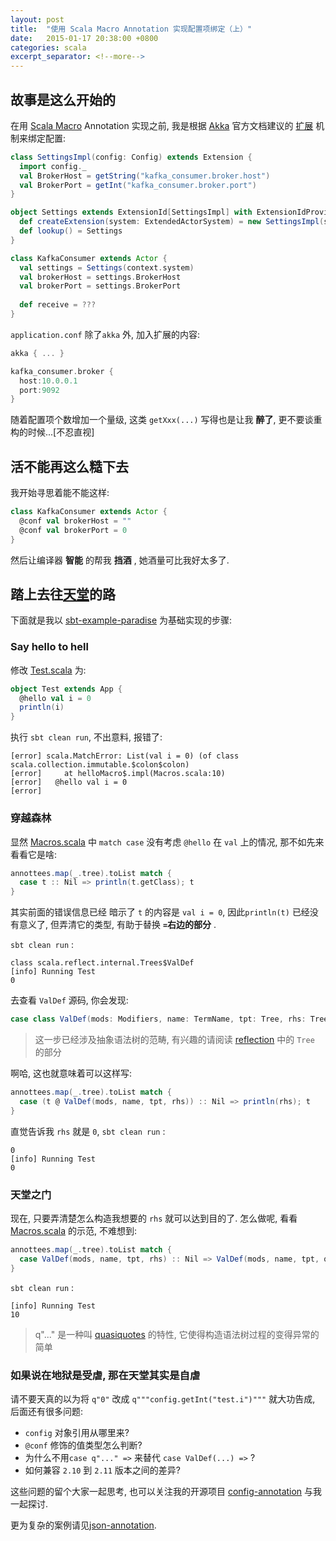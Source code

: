 ```yaml
---
layout: post
title:  "使用 Scala Macro Annotation 实现配置项绑定（上）"
date:   2015-01-17 20:38:00 +0800
categories: scala
excerpt_separator: <!--more-->
---
```



## 故事是这么开始的

在用 [Scala Macro][scmcr] Annotation 实现之前, 我是根据 [Akka][akka] 官方文档建议的 [扩展][extension] 机制来绑定配置:

[extension]: http://doc.akka.io/docs/akka/2.3.8/java/extending-akka.html

```scala
class SettingsImpl(config: Config) extends Extension {
  import config._
  val BrokerHost = getString("kafka_consumer.broker.host")
  val BrokerPort = getInt("kafka_consumer.broker.port")
}

object Settings extends ExtensionId[SettingsImpl] with ExtensionIdProvider {
  def createExtension(system: ExtendedActorSystem) = new SettingsImpl(system.settings.config)
  def lookup() = Settings
}

class KafkaConsumer extends Actor {
  val settings = Settings(context.system)  
  val brokerHost = settings.BrokerHost
  val brokerPort = settings.BrokerPort
  
  def receive = ???
}
```
`application.conf` 除了`akka` 外, 加入扩展的内容:

```scala
akka { ... }

kafka_consumer.broker {
  host:10.0.0.1
  port:9092
}
```
<!--more-->

随着配置项个数增加一个量级, 这类 `getXxx(...)` 写得也是让我 **醉了**, 更不要谈重构的时候...[不忍直视]

## 活不能再这么糙下去

我开始寻思着能不能这样:

```scala
class KafkaConsumer extends Actor {
  @conf val brokerHost = ""
  @conf val brokerPort = 0
}
```

然后让编译器 **智能** 的帮我 **挡酒** , 她酒量可比我好太多了.

## 踏上去往[天堂][paradise]的路

下面就是我以 [sbt-example-paradise][paradise] 为基础实现的步骤:

### Say hello to hell

修改 [Test.scala][test] 为:

[test]: https://github.com/scalamacros/sbt-example-paradise/blob/master/core/src/main/scala/Test.scala

```scala
object Test extends App {
  @hello val i = 0
  println(i)
}
```

执行 `sbt clean run`, 不出意料, 报错了:

```shell
[error] scala.MatchError: List(val i = 0) (of class scala.collection.immutable.$colon$colon)
[error] 	at helloMacro$.impl(Macros.scala:10)
[error]   @hello val i = 0
[error]
```

### 穿越森林

显然 [Macros.scala][macros] 中 `match case` 没有考虑 `@hello` 在 `val` 上的情况,  那不如先来看看它是啥:

```scala
annottees.map(_.tree).toList match {
  case t :: Nil => println(t.getClass); t
}
```

其实前面的错误信息已经 暗示了 `t`  的内容是 `val i = 0`, 因此`println(t)` 已经没有意义了, 但弄清它的类型, 有助于替换 **`=`右边的部分** .

`sbt clean run` :

```shell
class scala.reflect.internal.Trees$ValDef
[info] Running Test
0
```

去查看 `ValDef` 源码, 你会发现:

```scala
case class ValDef(mods: Modifiers, name: TermName, tpt: Tree, rhs: Tree) ...
```
> 这一步已经涉及抽象语法树的范畴, 有兴趣的请阅读 [reflection](http://http://docs.scala-lang.org/overviews/reflection/symbols-trees-types.html) 中的 `Tree` 的部分

啊哈, 这也就意味着可以这样写:

```scala
annottees.map(_.tree).toList match {
  case (t @ ValDef(mods, name, tpt, rhs)) :: Nil => println(rhs); t
}
```

直觉告诉我 `rhs` 就是 `0`, `sbt clean run` :

```shell
0
[info] Running Test
0
```

### 天堂之门

现在, 只要弄清楚怎么构造我想要的 `rhs` 就可以达到目的了. 怎么做呢, 看看 [Macros.scala][macros] 的示范, 不难想到:

```scala
annottees.map(_.tree).toList match {
  case ValDef(mods, name, tpt, rhs) :: Nil => ValDef(mods, name, tpt, q"10")
}
```
`sbt clean run` :

```shell
[info] Running Test
10
```

> q"..." 是一种叫 [quasiquotes](http://docs.scala-lang.org/overviews/quasiquotes/setup.html) 的特性, 它使得构造语法树过程的变得异常的简单

### 如果说在地狱是受虐, 那在天堂其实是自虐

请不要天真的以为将 `q"0"` 改成 `q"""config.getInt("test.i")"""` 就大功告成, 后面还有很多问题:

- `config` 对象引用从哪里来?
- `@conf` 修饰的值类型怎么判断?
- 为什么不用`case q"..." =>` 来替代 `case ValDef(...) =>` ?
- 如何兼容 `2.10` 到 `2.11` 版本之间的差异?

这些问题的留个大家一起思考,  也可以关注我的开源项目 [config-annotation][conf-anno] 与我一起探讨.

更为复杂的案例请见[json-annotation][kifi].

[macros]: https://github.com/scalamacros/sbt-example-paradise/blob/master/macros/src/main/scala/Macros.scala
[paradise]: https://github.com/scalamacros/sbt-example-paradise
[kifi]: http://eng.kifi.com/scala-macro-annotations-real-world-example/
[scmcr]: http://docs.scala-lang.org/overviews/macros/overview.html
[akka]: http://akka.io
[ts]: http://typesafe.com
[conf]: https://github.com/typesafehub/config
[conf-anno]: https://github.com/wacai/config-annotation/tree/v0.1.1